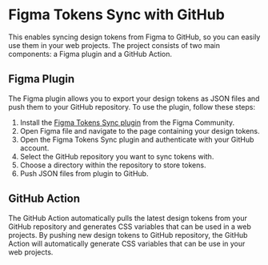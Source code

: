 # Figma Tokens Sync with GitHub

This enables syncing design tokens from Figma to GitHub, so you can easily use them in your web projects. The project consists of two main components: a Figma plugin and a GitHub Action.

## Figma Plugin

The Figma plugin allows you to export your design tokens as JSON files and push them to your GitHub repository. To use the plugin, follow these steps:

1. Install the [Figma Tokens Sync plugin](https://www.figma.com/community/plugin/966843824256207404/Figma-Tokens-Sync) from the Figma Community.
2. Open Figma file and navigate to the page containing your design tokens.
3. Open the Figma Tokens Sync plugin and authenticate with your GitHub account.
4. Select the GitHub repository you want to sync tokens with.
5. Choose a directory within the repository to store tokens.
6. Push JSON files from plugin to GitHub.

## GitHub Action

The GitHub Action automatically pulls the latest design tokens from your GitHub repository and generates CSS variables that can be used in a web projects. By pushing new design tokens to GitHub repository, the GitHub Action will automatically generate CSS variables that can be use in your web projects.
